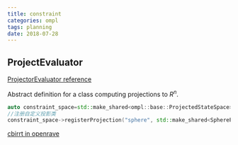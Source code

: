 ```yaml
---
title: constraint
categories: ompl
tags: planning
date: 2018-07-28
---
```

## ProjectEvaluator

[ProjectorEvaluator reference](http://ompl.kavrakilab.org/classompl_1_1base_1_1ProjectionEvaluator.html#details)

Abstract definition for a class computing projections to $R^n$.

```c++
auto constraint_space=std::make_shared<ompl::base::ProjectedStateSpace>(space,constraint);
//注册自定义投影类
constraint_space->registerProjection("sphere", std::make_shared<SphereProjection>(constraint_space));
```

[cbirrt in openrave](https://github.com/robEllenberg/comps-plugins/blob/master/cbirrt2/TaskSpaceRegion.cpp)